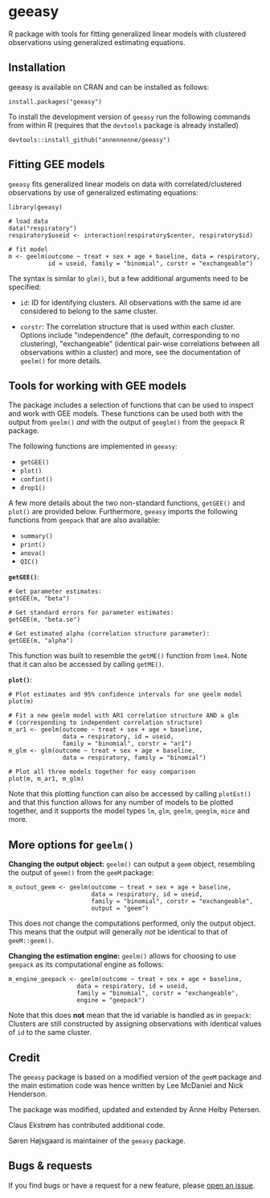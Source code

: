 # geeasy

R package with tools for fitting generalized linear models with
clustered observations using generalized estimating equations.

## Installation

geeasy is available on CRAN and can be installed as follows:

```{r}
install.packages("geeasy")
```

To install the development version of `geeasy` run the following
commands from within R (requires that the `devtools` package is already
installed)

```{r}
devtools::install_github("annennenne/geeasy")
```


## Fitting GEE models

`geeasy` fits generalized linear models on data with
correlated/clustered observations by use of generalized estimating
equations:

```{r}
library(geeasy)

# load data
data("respiratory")
respiratory$useid <- interaction(respiratory$center, respiratory$id)

# fit model
m <- geelm(outcome ~ treat + sex + age + baseline, data = respiratory,
           id = useid, family = "binomial", corstr = "exchangeable")
```

The syntax is similar to `glm()`, but a few additional arguments need to be specified:

* `id`: ID for identifying clusters. All observations with the same id
  are considered to belong to the same cluster.

* `corstr`: The correlation structure that is used within each
  cluster. Options include "independence" (the default, corresponding
  to no clustering), "exchangeable" (identical pair-wise correlations
  between all observations within a cluster) and more, see the
  documentation of `geelm()` for more details.


## Tools for working with GEE models

The package includes a selection of functions that can be used to
inspect and work with GEE models. These functions can be used
both with the output from `geelm()` *and* with the output of
`geeglm()` from the `geepack` R package.

The following functions are implemented in `geeasy`:

* `getGEE()`
* `plot()`
* `confint()`
* `drop1()`

A few more details about the two non-standard functions, `getGEE()`
and `plot()` are provided below. Furthermore, `geeasy` imports the
following functions from `geepack` that are also available:

* `summary()`
* `print()`
* `anova()`
* `QIC()`


**`getGEE()`**: 
```{r}
# Get parameter estimates:
getGEE(m, "beta")

# Get standard errors for parameter estimates: 
getGEE(m, "beta.se")

# Get estimated alpha (correlation structure parameter):
getGEE(m, "alpha")
```

This function was built to resemble the `getME()` function from
`lme4`. Note that it can also be accessed by calling `getME()`.

**`plot()`**:
```{r}
# Plot estimates and 95% confidence intervals for one geelm model
plot(m)

# Fit a new geelm model with AR1 correlation structure AND a glm 
# (corresponding to independent correlation structure)
m_ar1 <- geelm(outcome ~ treat + sex + age + baseline, 
               data = respiratory, id = useid,
               family = "binomial", corstr = "ar1")
m_glm <- glm(outcome ~ treat + sex + age + baseline, 
               data = respiratory, family = "binomial")
               
# Plot all three models together for easy comparison
plot(m, m_ar1, m_glm)
```

Note that this plotting function can also be accessed by calling
`plotEst()` and that this function allows for any number of models to
be plotted together, and it supports the model types `lm`, `glm`,
`geelm`, `geeglm`, `mice` and more.

## More options for `geelm()`

**Changing the output object:** `geelm()` can output a `geem` object,
resembling the output of `geem()` from the `geeM` package:

```{r}
m_outout_geem <- geelm(outcome ~ treat + sex + age + baseline, 
                       data = respiratory, id = useid,
                       family = "binomial", corstr = "exchangeable",
                       output = "geem")
```
This does not change the computations performed, only the output object. This means that the output will generally *not* be identical to that of `geeM::geem()`.

**Changing the estimation engine:** `geelm()` allows for choosing to use `geepack` as its computational engine as follows:

```{r}
m_engine_geepack <- geelm(outcome ~ treat + sex + age + baseline, 
                   data = respiratory, id = useid,
                   family = "binomial", corstr = "exchangeable",
                   engine = "geepack")
```
Note that this does **not** mean that the id variable is handled as in `geepack`: Clusters are still constructed by assigning observations with identical values of `id` to the same cluster.


## Credit

The `geeasy` package is based on a modified version of the `geeM` package and the main estimation code was hence written by Lee McDaniel and Nick Henderson. 

The package was modified, updated and extended by Anne Helby Petersen. 

Claus Ekstrøm has contributed additional code. 

Søren Højsgaard is maintainer of the `geeasy` package. 


## Bugs & requests

If you find bugs or have a request for a new feature, please [open an issue](https://github.com/annennenne/geeasy/issues).
